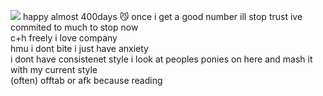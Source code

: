 <img src="https://i.postimg.cc/vBzJ7VJm/pontown.png"/> happy almost 400days 😼 once i get a good number ill stop trust ive commited to much to stop now <br>
c+h freely i love company
<br> hmu i dont bite i just have anxiety
<br> i dont have consistenet style i look at peoples ponies on here and mash it with my current style
<br> (often) offtab or afk because reading
